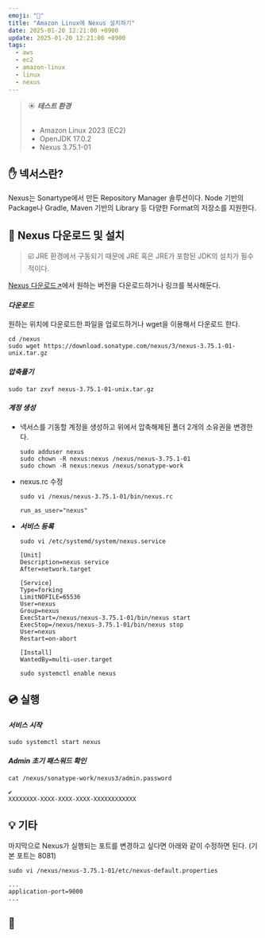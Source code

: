 ```yaml
---
emoji: "🔗"
title: "Amazon Linux에 Nexus 설치하기"
date: 2025-01-20 12:21:00 +0900
update: 2025-01-20 12:21:00 +0900
tags:
  - aws
  - ec2
  - amazon-linux
  - linux
  - nexus
---
```



> ☀️ ***테스트 환경***
> <br/><br/>
> - Amazon Linux 2023 (EC2)
> - OpenJDK 17.0.2
> - Nexus 3.75.1-01

## ✋ 넥서스란?
Nexus는 Sonartype에서 만든 Repository Manager 솔루션이다. Node 기반의 Package나 Gradle, Maven 기반의 Library 등 다양한 Format의 저장소를 지원한다.

## 🚀 Nexus 다운로드 및 설치

> ☑️ JRE 환경에서 구동되기 때문에 JRE 혹은 JRE가 포함된 JDK의 설치가 필수적이다.


[Nexus 다운로드↗](https://help.sonatype.com/en/download-archives---repository-manager-3.html)에서 원하는 버전을 다운로드하거나 링크를 복사해둔다.

#### ***다운로드***
원하는 위치에 다운로드한 파일을 업로드하거나 wget을 이용해서 다운로드 한다.
```shell
cd /nexus
sudo wget https://download.sonatype.com/nexus/3/nexus-3.75.1-01-unix.tar.gz
```

#### ***압축풀기***
```shell
sudo tar zxvf nexus-3.75.1-01-unix.tar.gz
```

#### ***계정 생성***
- 넥서스를 기동할 계정을 생성하고 위에서 압축해제된 폴더 2개의 소유권을 변경한다.
    ```shell
    sudo adduser nexus
    sudo chown -R nexus:nexus /nexus/nexus-3.75.1-01
    sudo chown -R nexus:nexus /nexus/sonatype-work
    ```

- nexus.rc 수정
    ```shell
    sudo vi /nexus/nexus-3.75.1-01/bin/nexus.rc
    ```
    ```vim
    run_as_user="nexus"
    ```

- ***서비스 등록***
    ```shell
    sudo vi /etc/systemd/system/nexus.service
    ```
    ```vim
    [Unit]
    Description=nexus service
    After=network.target
    
    [Service]
    Type=forking
    LimitNOFILE=65536
    User=nexus
    Group=nexus
    ExecStart=/nexus/nexus-3.75.1-01/bin/nexus start
    ExecStop=/nexus/nexus-3.75.1-01/bin/nexus stop
    User=nexus
    Restart=on-abort
    
    [Install]
    WantedBy=multi-user.target
    ```
    ```shell
    sudo systemctl enable nexus
    ```

## 💿 실행

#### ***서비스 시작***
```shell
sudo systemctl start nexus
```

#### ***Admin 초기 패스워드 확인***
```shell
cat /nexus/sonatype-work/nexus3/admin.password
```
```shell
✔
XXXXXXXX-XXXX-XXXX-XXXX-XXXXXXXXXXXX
```

## 💡 기타
마지막으로 Nexus가 실행되는 포트를 변경하고 싶다면 아래와 같이 수정하면 된다. (기본 포트는 8081)
```shell
sudo vi /nexus/nexus-3.75.1-01/etc/nexus-default.properties
```
```vim
...
application-port=9000
...
```

## 👋

